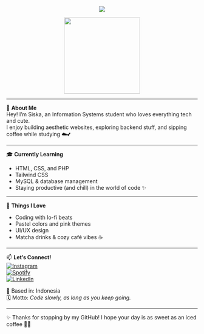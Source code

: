<p align="center">
  <img src="https://readme-typing-svg.demolab.com/?lines=Hi+there!+I'm+Siska💻☕;Welcome+to+my+GitHub+profile!&center=true&width=400&height=45">
</p>

<p align="center">
  <img src="https://i.pinimg.com/originals/e0/7f/2d/e07f2d6f13dc60a1b0aa5b2dfcb7e0d3.gif" width="200" />
</p>

---

🌷 **About Me**  
Hey! I’m Siska, an Information Systems student who loves everything tech and cute.  
I enjoy building aesthetic websites, exploring backend stuff, and sipping coffee while studying ☁️💕

---

🎓 **Currently Learning**  
- HTML, CSS, and PHP  
- Tailwind CSS  
- MySQL & database management  
- Staying productive (and chill) in the world of code ✨

---

💖 **Things I Love**  
- Coding with lo-fi beats  
- Pastel colors and pink themes  
- UI/UX design  
- Matcha drinks & cozy café vibes ☕

---

📫 **Let’s Connect!**  
[![Instagram](https://img.shields.io/badge/@siskaarina_-E4405F?style=flat&logo=instagram&logoColor=white)](https://instagram.com/siskaarina)  
[![Spotify](https://img.shields.io/badge/Spotify-%231ED760?style=flat&logo=spotify&logoColor=white)](https://open.spotify.com/user/your_spotify_username)  
[![LinkedIn](https://img.shields.io/badge/LinkedIn-blue?style=flat&logo=linkedin&logoColor=white)](https://www.linkedin.com/in/your_linkedin_username)

📍 Based in: Indonesia  
🗓️ Motto: *Code slowly, as long as you keep going.*

---

✨ Thanks for stopping by my GitHub! I hope your day is as sweet as an iced coffee 💌🌸
